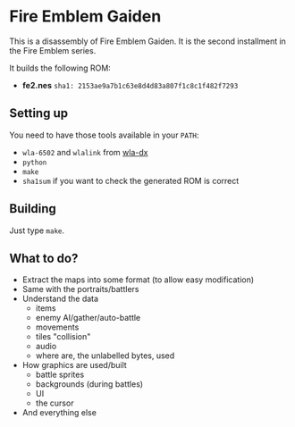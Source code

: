 # Fire Emblem Gaiden

This is a disassembly of Fire Emblem Gaiden. It is the second installment in the Fire Emblem series.

It builds the following ROM:

- **fe2.nes** `sha1: 2153ae9a7b1c63e8d4d83a807f1c8c1f482f7293`

## Setting up

You need to have those tools available in your `PATH`:
- `wla-6502` and `wlalink` from [wla-dx](https://github.com/vhelin/wla-dx)
- `python`
- `make`
- `sha1sum` if you want to check the generated ROM is correct

## Building

Just type `make`.

## What to do?

- Extract the maps into some format (to allow easy modification)
- Same with the portraits/battlers
- Understand the data
    - items
    - enemy AI/gather/auto-battle
    - movements
    - tiles "collision"
    - audio
    - where are, the unlabelled bytes, used
- How graphics are used/built
    - battle sprites
    - backgrounds (during battles)
    - UI
    - the cursor
- And everything else
